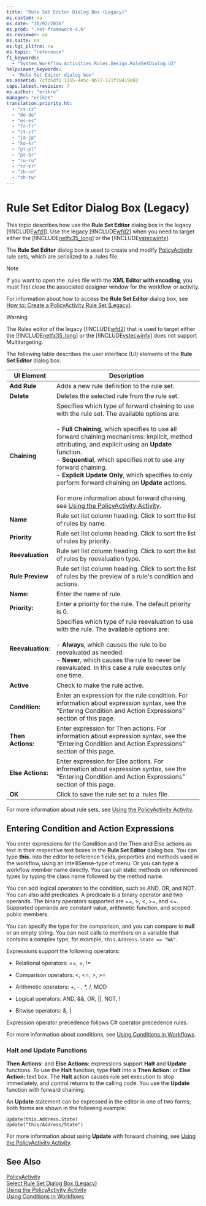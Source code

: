 ```yaml
---
title: "Rule Set Editor Dialog Box (Legacy)"
ms.custom: na
ms.date: "10/02/2016"
ms.prod: ".net-framework-4.6"
ms.reviewer: na
ms.suite: na
ms.tgt_pltfrm: na
ms.topic: "reference"
f1_keywords: 
  - "System.Workflow.Activities.Rules.Design.RuleSetDialog.UI"
helpviewer_keywords: 
  - "Rule Set Editor dialog box"
ms.assetid: 7cfd5df1-1115-4e5c-9b72-121f39419e83
caps.latest.revision: 7
ms.author: "erikre"
manager: "erikre"
translation.priority.ht: 
  - "cs-cz"
  - "de-de"
  - "es-es"
  - "fr-fr"
  - "it-it"
  - "ja-jp"
  - "ko-kr"
  - "pl-pl"
  - "pt-br"
  - "ru-ru"
  - "tr-tr"
  - "zh-cn"
  - "zh-tw"
---
```

# Rule Set Editor Dialog Box (Legacy)
This topic describes how use the **Rule Set Editor** dialog box in the legacy [!INCLUDE[wfd1](../workflowdesigner/includes/wfd1_md.md)]. Use the legacy [!INCLUDE[wfd2](../workflowdesigner/includes/wfd2_md.md)] when you need to target either the [!INCLUDE[netfx35_long](../workflowdesigner/includes/netfx35_long_md.md)] or the [!INCLUDE[vstecwinfx](../workflowdesigner/includes/vstecwinfx_md.md)].  
  
 The **Rule Set Editor** dialog box is used to create and modify [PolicyActivity](http://go.microsoft.com/fwlink?LinkID=65019) rule sets, which are serialized to a .rules file.  
  
> [!NOTE]
>  If you want to open the .rules file with the **XML Editor with encoding**, you must first close the associated designer window for the workflow or activity.  
  
 For information about how to access the **Rule Set Editor** dialog box, see [How to: Create a PolicyActivity Rule Set (Legacy)](../workflowdesigner/how-to--create-a-policyactivity-rule-set--legacy-.md).  
  
> [!WARNING]
>  The Rules editor of the legacy [!INCLUDE[wfd2](../workflowdesigner/includes/wfd2_md.md)] that is used to target either the [!INCLUDE[netfx35_long](../workflowdesigner/includes/netfx35_long_md.md)] or the [!INCLUDE[vstecwinfx](../workflowdesigner/includes/vstecwinfx_md.md)] does not support Multitargeting.  
  
 The following table describes the user interface (UI) elements of the **Rule Set Editor** dialog box.  
  
|UI Element|Description|  
|----------------|-----------------|  
|**Add Rule**|Adds a new rule definition to the rule set.|  
|**Delete**|Deletes the selected rule from the rule set.|  
|**Chaining**|Specifies which type of forward chaining to use with the rule set. The available options are:<br /><br /> -   **Full Chaining**, which specifies to use all forward chaining mechanisms: implicit, method attributing, and explicit using an **Update** function.<br />-   **Sequential**, which specifies not to use any forward chaining.<br />-   **Explicit Update Only**, which specifies to only perform forward chaining on **Update** actions.<br /><br /> For more information about forward chaining, see [Using the PolicyActivity Activity](http://go.microsoft.com/fwlink?LinkID=65004).|  
|**Name**|Rule set list column heading. Click to sort the list of rules by name.|  
|**Priority**|Rule set list column heading. Click to sort the list of rules by priority.|  
|**Reevaluation**|Rule set list column heading. Click to sort the list of rules by reevaluation type.|  
|**Rule Preview**|Rule set list column heading. Click to sort the list of rules by the preview of a rule's condition and actions.|  
|**Name:**|Enter the name of rule.|  
|**Priority:**|Enter a priority for the rule. The default priority is 0.|  
|**Reevaluation:**|Specifies which type of rule reevaluation to use with the rule. The available options are:<br /><br /> -   **Always**, which causes the rule to be reevaluated as needed.<br />-   **Never**, which causes the rule to never be reevaluated. In this case a rule executes only one time.|  
|**Active**|Check to make the rule active.|  
|**Condition:**|Enter an expression for the rule condition. For information about expression syntax, see the "Entering Condition and Action Expressions" section of this page.|  
|**Then Actions:**|Enter expression for Then actions. For information about expression syntax, see the "Entering Condition and Action Expressions" section of this page.|  
|**Else Actions:**|Enter expression for Else actions. For information about expression syntax, see the "Entering Condition and Action Expressions" section of this page.|  
|**OK**|Click to save the rule set to a .rules file.|  
  
 For more information about rule sets, see [Using the PolicyActivity Activity](http://go.microsoft.com/fwlink?LinkID=65004).  
  
## Entering Condition and Action Expressions  
 You enter expressions for the Condition and the Then and Else actions as text in their respective text boxes in the **Rule Set Editor** dialog box. You can type **this.** into the editor to reference fields, properties and methods used in the workflow, using an IntelliSense-type of menu. Or you can type a workflow member name directly. You can call static methods on referenced types by typing the class name followed by the method name.  
  
 You can add logical operators to the condition, such as AND, OR, and NOT. You can also add predicates. A predicate is a binary operator and two operands. The binary operators supported are ==, >, \<, >=, and <=. Supported operands are constant value, arithmetic function, and scoped public members.  
  
 You can specify the type for the comparison, and you can compare to **null** or an empty string. You can nest calls to members on a variable that contains a complex type, for example, `this.Address.State == "WA"`.  
  
 Expressions support the following operators:  
  
-   Relational operators: ==, =, !=  
  
-   Comparison operators: <, \<=, >, >=  
  
-   Arithmetic operators: +, - , *, /, MOD  
  
-   Logical operators: AND, &&, OR, &#124;&#124;, NOT, !  
  
-   Bitwise operators: &, &#124;  
  
 Expression operator precedence follows C# operator precedence rules.  
  
 For more information about conditions, see [Using Conditions in Workflows](assetId:///541211f5-d382-4810-894f-71f00b34fa77).  
  
### Halt and Update Functions  
 **Then Actions:** and **Else Actions:** expressions support **Halt** and **Update** functions. To use the **Halt** function, type **Halt** into a **Then Action:** or **Else Action:** text box. The **Halt** action causes rule set execution to stop immediately, and control returns to the calling code. You use the **Update** function with forward chaining.  
  
 An **Update** statement can be expressed in the editor in one of two forms; both forms are shown in the following example:  
  
```  
Update(this.Address.State)  
Update("this/Address/State")  
```  
  
 For more information about using **Update** with forward chaining, see [Using the PolicyActivity Activity](http://go.microsoft.com/fwlink?LinkID=65004).  
  
## See Also  
 [PolicyActivity](http://go.microsoft.com/fwlink?LinkID=65019)   
 [Select Rule Set Dialog Box (Legacy)](../workflowdesigner/select-rule-set-dialog-box--legacy-.md)   
 [Using the PolicyActivity Activity](http://go.microsoft.com/fwlink?LinkID=65004)   
 [Using Conditions in Workflows](http://go.microsoft.com/fwlink?LinkID=65009)